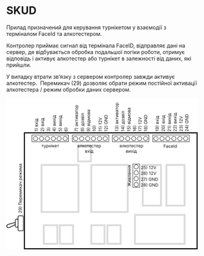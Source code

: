 # SKUD
Прилад призначений для керування турнікетом у взаємодії з терміналом FaceId та алкотестером.

Контролер приймає сигнал від термінала FaceID, відправляє дані на сервер, де відбувається обробка подальшої логіки роботи, отримує відповідь і активує алкотестер або турнікет в залежності від даних, які прийшли.

У випадку втрати зв’язку з сервером контролер завжди активує алкотестер.  Перемикач (29) дозволяє обрати режим постійної активації алкотестера / режим обробки даних сервером.

![Електрична схема](electrical-scheme.png)



